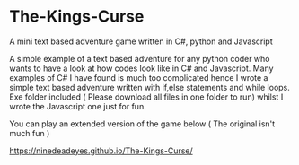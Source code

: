 # The-Kings-Curse
A mini text based adventure game written in C#, python and Javascript 


A simple example of a text based adventure for any python coder who wants to have a look at how codes look like in C# and Javascript. Many examples of C# I have found is much too complicated hence I wrote a simple text based adventure written with if,else statements and while loops. Exe folder included ( Please download all files in one folder to run) whilst I wrote the Javascript one just for fun. 

You can play an extended version of the game below  ( The original isn't much fun ) 

https://ninedeadeyes.github.io/The-Kings-Curse/

